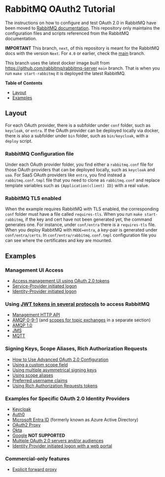 # RabbitMQ OAuth2 Tutorial

The instructions on how to configure and test OAuth 2.0 in RabbitMQ have been moved to [RabbitMQ documentation](https://www.rabbitmq.com/docs/next/oauth2-examples). This repository only maintains the configuration files and scripts referenced from the RabbitMQ documentation.

**IMPORTANT**
This branch, `next`, of this repository is meant for the RabbitMQ docs with the version `Next`. For `4.0` or earlier, check the [main](https://github.com/rabbitmq/rabbitmq-oauth2-tutorial) branch.

This branch uses the latest docker image built from https://github.com/rabbitmq/rabbitmq-server `main` branch. That is when you run `make start-rabbitmq` it is deployed the latest RabbitMQ.

**Table of Contents**

* [Layout](#layout)
* [Examples](#examples)

## Layout

For each OAuth provider, there is a subfolder under `conf` folder, such as `keycloak`,
or `entra`. If the OAuth provider can be deployed locally via docker, there is also a subfolder under `bin` folder, such as `bin/keycloak`, with a `deploy` script.

### RabbitMQ Configuration file

Under each OAuth provider folder, you find either a `rabbitmq.conf` file for those OAuth providers that can be deployed locally, such as `keycloak` and `uaa`. For SaaS OAuth providers like `entra`, you find instead a `rabbitmq.conf.tmpl` file that you need to clone as `rabbitmq.conf` and replace template variables such as `{Application(client) ID}` with a real value.

### RabbitMQ TLS enabled

When the example requires RabbitMQ with TLS enabled, the corresponding `conf` folder must have a file called `requires-tls`. When you run `make start-rabbitmq`, if the key and cert have not been generated yet, the command generates one. For instance, under `conf/entra` there is a `requires-tls` file. When you deploy RabbitMQ with `MODE=entra`, a key-pair is generated under `conf/entra/certs`. In `conf/entra/rabbitmq.conf.tmpl` configuration file you can see where the certificates and key are mounted.

## Examples

### Management UI Access

* [Access management UI using OAuth 2.0 tokens](https://www.rabbitmq.com/docs/next/oauth2-examples#access-management-ui)
* [Service-Provider initiated logon](https://www.rabbitmq.com/docs/next/oauth2-examples#service-provider-initiated-logon)
* [Identity-Provider initiated logon](https://www.rabbitmq.com/docs/next/oauth2-examples#identity-provider-initiated-logon)

### Using [JWT tokens in several protocols](#access-other-protocols) to access RabbitMQ

* [Management HTTP API](https://www.rabbitmq.com/docs/next/oauth2-examples#management-http-api)
* [AMQP 0-9-1](https://www.rabbitmq.com/docs/next/oauth2-examples#amqp-protocol) (and [scopes for topic exchanges](https://www.rabbitmq.com/docs/next/oauth2-examples#using-topic-exchanges) in a separate section)
* [AMQP 1.0](https://www.rabbitmq.com/docs/next/oauth2-examples#amqp10-protocol)
* [JMS](https://www.rabbitmq.com/docs/next/oauth2-examples#jms-clients)
* [MQTT](https://www.rabbitmq.com/docs/next/oauth2-examples#mqtt-protocol)

### Signing Keys, Scope Aliases, Rich Authorization Requests

* [How to Use Advanced OAuth 2.0 Configuration](https://www.rabbitmq.com/docs/next/oauth2-examples#advanced-configuration)
* [Using a custom scope field](https://www.rabbitmq.com/docs/next/oauth2-examples#using-custom-scope-field)
* [Using multiple asymmetrical signing keys](https://www.rabbitmq.com/docs/next/oauth2-examples#using-multiple-asymmetrical-signing-keys)
* [Using scope aliases](https://www.rabbitmq.com/docs/next/oauth2-examples#using-scope-aliases)
* [Preferred username claims](https://www.rabbitmq.com/docs/next/oauth2-examples#preferred-username-claims)
* [Using Rich Authorization Requests tokens](https://www.rabbitmq.com/docs/next/oauth2-examples#use-rar-tokens)

### Examples for Specific OAuth 2.0 Identity Providers

 * [Keycloak](https://www.rabbitmq.com/docs/next/oauth2-examples-keycloak)
 * [Auth0](https://www.rabbitmq.com/oauth2-examples-auth0)
 * [Microsoft Entra ID](https://www.rabbitmq.com/docs/next/oauth2-examples-entra-id) (formerly known as Azure Active Directory)
 * [OAuth2 Proxy](https://www.rabbitmq.com/docs/next/oauth2-examples-proxy)
 * [Okta](https://www.rabbitmq.com/docs/next/oauth2-examples-okta)
 * [Google](https://www.rabbitmq.com/docs/next/oauth2-examples-google)  **NOT SUPPORTED**
 * [Multiple OAuth 2.0 servers and/or audiences](https://www.rabbitmq.com/docs/next/oauth2-examples-multiresource)
 * [Identity Provider initiated logon with a web portal](https://www.rabbitmq.com/docs/next/oauth2-examples-idp-initiated)

 ### Commercial-only features

 * [Explicit forward proxy](https://techdocs.broadcom.com/us/en/vmware-tanzu/data-solutions/tanzu-rabbitmq-oci/4-0/tanzu-rabbitmq-oci-image/overview.html)
